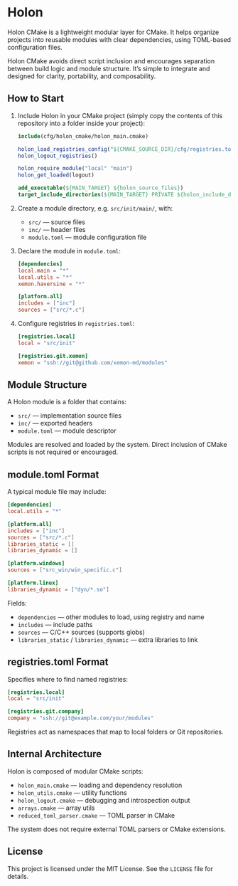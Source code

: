 # Holon

Holon CMake is a lightweight modular layer for CMake.
It helps organize projects into reusable modules with clear dependencies, using TOML-based configuration files.

Holon CMake avoids direct script inclusion and encourages separation between build logic and module structure.
It’s simple to integrate and designed for clarity, portability, and composability.

## How to Start

1. Include Holon in your CMake project (simply copy the contents of this repository into a folder inside your project):

   ```cmake
   include(cfg/holon_cmake/holon_main.cmake)

   holon_load_registries_config("${CMAKE_SOURCE_DIR}/cfg/registries.toml")
   holon_logout_registries()

   holon_require_module("local" "main")
   holon_get_loaded(logout)

   add_executable(${MAIN_TARGET} ${holon_source_files})
   target_include_directories(${MAIN_TARGET} PRIVATE ${holon_include_directories})
   ```

2. Create a module directory, e.g. `src/init/main/`, with:
   - `src/` — source files
   - `inc/` — header files
   - `module.toml` — module configuration file

3. Declare the module in `module.toml`:

   ```toml
   [dependencies]
   local.main = "*"
   local.utils = "*"
   xemon.haversine = "*"

   [platform.all]
   includes = ["inc"]
   sources = ["src/*.c"]
   ```

4. Configure registries in `registries.toml`:

   ```toml
   [registries.local]
   local = "src/init"

   [registries.git.xemon]
   xemon = "ssh://git@github.com/xemon-md/modules"
   ```

## Module Structure

A Holon module is a folder that contains:

- `src/` — implementation source files
- `inc/` — exported headers
- `module.toml` — module descriptor

Modules are resolved and loaded by the system. Direct inclusion of CMake scripts is not required or encouraged.

## module.toml Format

A typical module file may include:

```toml
[dependencies]
local.utils = "*"

[platform.all]
includes = ["inc"]
sources = ["src/*.c"]
libraries_static = []
libraries_dynamic = []

[platform.windows]
sources = ["src_win/win_specific.c"]

[platform.linux]
libraries_dynamic = ["dyn/*.so"]
```

Fields:
- `dependencies` — other modules to load, using registry and name
- `includes` — include paths
- `sources` — C/C++ sources (supports globs)
- `libraries_static` / `libraries_dynamic` — extra libraries to link

## registries.toml Format

Specifies where to find named registries:

```toml
[registries.local]
local = "src/init"

[registries.git.company]
company = "ssh://git@example.com/your/modules"
```

Registries act as namespaces that map to local folders or Git repositories.

## Internal Architecture

Holon is composed of modular CMake scripts:

- `holon_main.cmake` — loading and dependency resolution
- `holon_utils.cmake` — utility functions
- `holon_logout.cmake` — debugging and introspection output
- `arrays.cmake` — array utils
- `reduced_toml_parser.cmake` — TOML parser in CMake

The system does not require external TOML parsers or CMake extensions.

## License

This project is licensed under the MIT License. See the `LICENSE` file for details.
